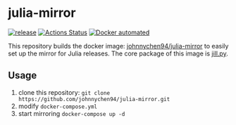 # julia-mirror

[![release](https://img.shields.io/github/v/release/johnnychen94/julia-mirror)](https://github.com/johnnychen94/julia-mirror/releases)
[![Actions Status](https://github.com/johnnychen94/julia-mirror/workflows/Docker%20Image%20CI/badge.svg
)](https://github.com/johnnychen94/julia-mirror/actions)
[![Docker automated](https://img.shields.io/docker/cloud/automated/johnnychen94/julia-mirror)](https://hub.docker.com/repository/docker/johnnychen94/julia-mirror)

This repository builds the docker image: [johnnychen94/julia-mirror](https://hub.docker.com/repository/docker/johnnychen94/julia-mirror) to easily set
up the mirror for Julia releases. The core package of this image is [jill.py](https://github.com/johnnychen94/jill.py).

## Usage

1. clone this repository: `git clone https://github.com/johnnychen94/julia-mirror.git`
2. modify `docker-compose.yml`
3. start mirroring `docker-compose up -d`

